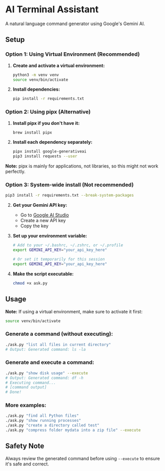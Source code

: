 # AI Terminal Assistant

A natural language command generator using Google's Gemini AI.

## Setup

### Option 1: Using Virtual Environment (Recommended)
1. **Create and activate a virtual environment:**
   ```bash
   python3 -m venv venv
   source venv/bin/activate
   ```

2. **Install dependencies:**
   ```bash
   pip install -r requirements.txt
   ```

### Option 2: Using pipx (Alternative)
1. **Install pipx if you don't have it:**
   ```bash
   brew install pipx
   ```

2. **Install each dependency separately:**
   ```bash
   pipx install google-generativeai
   pip3 install requests --user
   ```

**Note:** pipx is mainly for applications, not libraries, so this might not work perfectly.

### Option 3: System-wide install (Not recommended)
```bash
pip3 install -r requirements.txt --break-system-packages
```

2. **Get your Gemini API key:**
   - Go to [Google AI Studio](https://makersuite.google.com/app/apikey)
   - Create a new API key
   - Copy the key

3. **Set up your environment variable:**
   ```bash
   # Add to your ~/.bashrc, ~/.zshrc, or ~/.profile
   export GEMINI_API_KEY="your_api_key_here"
   
   # Or set it temporarily for this session
   export GEMINI_API_KEY="your_api_key_here"
   ```

4. **Make the script executable:**
   ```bash
   chmod +x ask.py
   ```

## Usage

**Note:** If using a virtual environment, make sure to activate it first:
```bash
source venv/bin/activate
```

### Generate a command (without executing):
```bash
./ask.py "list all files in current directory"
# Output: Generated command: ls -la
```

### Generate and execute a command:
```bash
./ask.py "show disk usage" --execute
# Output: Generated command: df -h
# Executing command...
# [command output]
# Done!
```

### More examples:
```bash
./ask.py "find all Python files"
./ask.py "show running processes"
./ask.py "create a directory called test"
./ask.py "compress folder mydata into a zip file" --execute
```

## Safety Note

Always review the generated command before using `--execute` to ensure it's safe and correct.